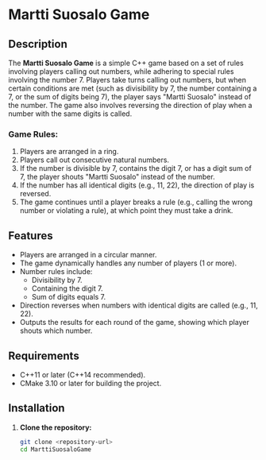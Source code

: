 # Martti Suosalo Game

## Description

The **Martti Suosalo Game** is a simple C++ game based on a set of rules involving players calling out numbers, while adhering to special rules involving the number 7. Players take turns calling out numbers, but when certain conditions are met (such as divisibility by 7, the number containing a 7, or the sum of digits being 7), the player says "Martti Suosalo" instead of the number. The game also involves reversing the direction of play when a number with the same digits is called.

### Game Rules:

1. Players are arranged in a ring.
2. Players call out consecutive natural numbers.
3. If the number is divisible by 7, contains the digit 7, or has a digit sum of 7, the player shouts "Martti Suosalo" instead of the number.
4. If the number has all identical digits (e.g., 11, 22), the direction of play is reversed.
5. The game continues until a player breaks a rule (e.g., calling the wrong number or violating a rule), at which point they must take a drink.

## Features

- Players are arranged in a circular manner.
- The game dynamically handles any number of players (1 or more).
- Number rules include:
  - Divisibility by 7.
  - Containing the digit 7.
  - Sum of digits equals 7.
- Direction reverses when numbers with identical digits are called (e.g., 11, 22).
- Outputs the results for each round of the game, showing which player shouts which number.

## Requirements

- C++11 or later (C++14 recommended).
- CMake 3.10 or later for building the project.

## Installation

1. **Clone the repository:**

   ```bash
   git clone <repository-url>
   cd MarttiSuosaloGame
